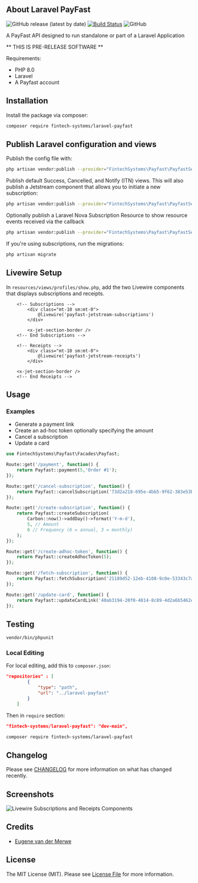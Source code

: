## About Laravel PayFast
![GitHub release (latest by date)](https://img.shields.io/github/v/release/fintech-systems/laravel-payfast) [![Build Status](https://app.travis-ci.com/fintech-systems/laravel-payfast.svg?branch=main)](https://app.travis-ci.com/fintech-systems/laravel-payfast) ![GitHub](https://img.shields.io/github/license/fintech-systems/laravel-payfast)

A PayFast API designed to run standalone or part of a Laravel Application

** THIS IS PRE-RELEASE SOFTWARE **

Requirements:

- PHP 8.0
- Laravel
- A Payfast account

## Installation

Install the package via composer:

```bash
composer require fintech-systems/laravel-payfast
```

## Publish Laravel configuration and views

Publish the config file with:
```bash
php artisan vendor:publish --provider="FintechSystems\Payfast\PayfastServiceProvider" --tag="payfast-config"
```

Publish default Success, Cancelled, and Notify (ITN) views. This will also publish a Jetstream component that allows you to initiate a new subscription:

```bash
php artisan vendor:publish --provider="FintechSystems\Payfast\PayfastServiceProvider" --tag="payfast-views"
```
Optionally publish a Laravel Nova Subscription Resource to show resource events received via the callback

```bash
php artisan vendor:publish --provider="FintechSystems\Payfast\PayfastServiceProvider" --tag="payfast-nova-resource"
```

If you're using subscriptions, run the migrations:
```bash
php artisan migrate
```

## Livewire Setup

In `resources/views/profiles/show.php`, add the two Livewire components that displays subscriptions and receipts.

```
    <!-- Subscriptions -->
        <div class="mt-10 sm:mt-0">
            @livewire('payfast-jetstream-subscriptions')
        </div>
                
        <x-jet-section-border />
    <!-- End Subscriptions -->

    <!-- Receipts -->
        <div class="mt-10 sm:mt-0">
            @livewire('payfast-jetstream-receipts')
        </div>
    
    <x-jet-section-border />
    <!-- End Receipts -->
```

## Usage

### Examples

- Generate a payment link
- Create an ad-hoc token optionally specifying the amount
- Cancel a subscription
- Update a card

```php
use FintechSystems\Payfast\Facades\Payfast;

Route::get('/payment', function() {
    return Payfast::payment(5,'Order #1');
});

Route::get('/cancel-subscription', function() {
    return Payfast::cancelSubscription('73d2a218-695e-4bb5-9f62-383e53bef68f');
});

Route::get('/create-subscription', function() {
    return Payfast::createSubscription(
        Carbon::now()->addDay()->format('Y-m-d'),
        5, // Amount
        6 // Frequency (6 = annual, 3 = monthly)
    );
});

Route::get('/create-adhoc-token', function() {
    return Payfast::createAdhocToken(5);
});

Route::get('/fetch-subscription', function() {
    return Payfast::fetchSubscription('21189d52-12eb-4108-9c0e-53343c7ac692');
});

Route::get('/update-card', function() {
    return Payfast::updateCardLink('40ab3194-20f0-4814-8c89-4d2a6b5462ed');
});
```

## Testing

```bash
vendor/bin/phpunit
```

### Local Editing

For local editing, add this to `composer.json`:

```json
"repositories" : [
        {
            "type": "path",
            "url": "../laravel-payfast"
        }
    ]
```

Then in `require` section:

```json
"fintech-systems/laravel-payfast": "dev-main",
```

```bash
composer require fintech-systems/laravel-payfast
```

## Changelog

Please see [CHANGELOG](CHANGELOG.md) for more information on what has changed recently.

## Screenshots

![Livewire Subscriptions and Receipts Components](../screenshots/subscriptions_and_receipts.jpeg)

## Credits

- [Eugene van der Merwe](https://github.com/eugenevdm)

## License

The MIT License (MIT). Please see [License File](LICENSE.md) for more information.
